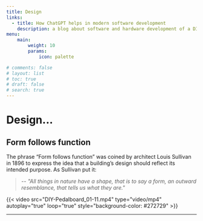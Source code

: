 ```yaml
---
title: Design
links:
  - title: How ChatGPT helps in modern software development
    description: a blog about software and hardware development of a DIY pedal board
menu:
    main: 
        weight: 10
        params:
            icon: palette

# comments: false
# layout: list
# toc: true
# draft: false
# search: true
---
```


# Design...

## Form follows function

The phrase “Form follows function” was coined by architect Louis Sullivan in 1896 to express the idea that
a building’s design should reflect its intended purpose. As Sullivan put it:

> -- <cite>"All things in nature have a shape, that is to say a form, an outward resemblance,
> that tells us what they are."</cite>

{{< video src="DIY-Pedalboard_01-11.mp4" type="video/mp4" autoplay="true" loop="true" style="background-color: #272729" >}}

---
